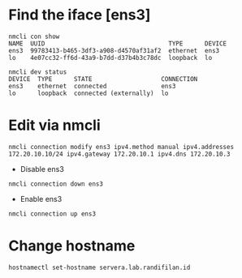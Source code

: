 # Find the iface [ens3]
```
nmcli con show
NAME  UUID                                  TYPE      DEVICE 
ens3  99783413-b465-3df3-a908-d4570af31af2  ethernet  ens3   
lo    4e07cc32-ff6d-43a9-b7dd-d37b4b3c78dc  loopback  lo 

nmcli dev status
DEVICE  TYPE      STATE                   CONNECTION 
ens3    ethernet  connected               ens3       
lo      loopback  connected (externally)  lo 
```

# Edit via nmcli
```
nmcli connection modify ens3 ipv4.method manual ipv4.addresses 172.20.10.10/24 ipv4.gateway 172.20.10.1 ipv4.dns 172.20.10.3
```

- Disable ens3
```
nmcli connection down ens3
```

- Enable ens3
```
nmcli connection up ens3
```

# Change hostname
```
hostnamectl set-hostname servera.lab.randifilan.id
```
